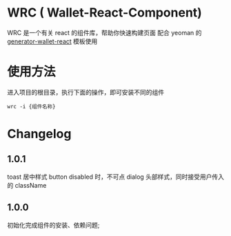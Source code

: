 # WRC ( Wallet-React-Component)
WRC 是一个有关 react 的组件库，帮助你快速构建页面
配合 yeoman 的 [generator-wallet-react](npmjs.com/package/generator-wallet-react "generator-wallet-react") 模板使用
# 使用方法
进入项目的根目录，执行下面的操作，即可安装不同的组件
```
wrc -i {组件名称}
```

# Changelog

## 1.0.1
toast 居中样式
button disabled 时，不可点
dialog 头部样式，同时接受用户传入的 className

## 1.0.0
初始化完成组件的安装、依赖问题;

